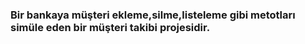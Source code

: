 ### Bir bankaya müşteri ekleme,silme,listeleme gibi metotları simüle eden bir müşteri takibi projesidir.


